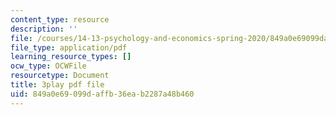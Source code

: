 ```yaml
---
content_type: resource
description: ''
file: /courses/14-13-psychology-and-economics-spring-2020/849a0e69099daffb36eab2287a48b460_S6JHQ3-bsHk.pdf
file_type: application/pdf
learning_resource_types: []
ocw_type: OCWFile
resourcetype: Document
title: 3play pdf file
uid: 849a0e69-099d-affb-36ea-b2287a48b460
---
```

